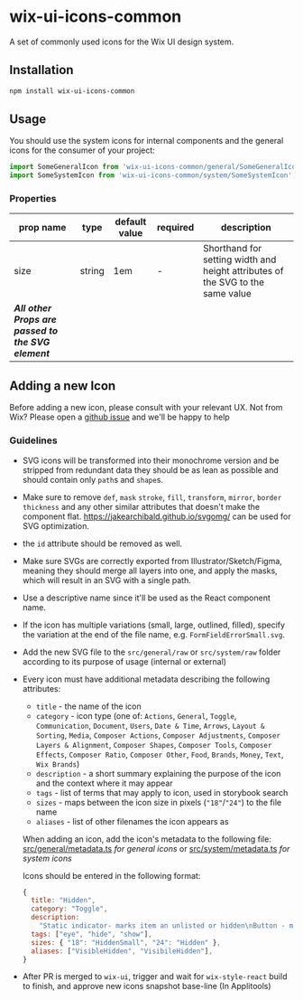 # wix-ui-icons-common
A set of commonly used icons for the Wix UI design system.

## Installation

```bash
npm install wix-ui-icons-common
```

## Usage

You should use the system icons for internal components and the general icons for the consumer of your project:
```jsx
import SomeGeneralIcon from 'wix-ui-icons-common/general/SomeGeneralIcon';
import SomeSystemIcon from 'wix-ui-icons-common/system/SomeSystemIcon';
```

### Properties

| prop name | type | default value | required | description |
|----------|----------|--------------|------------|-------------|
| size | string | 1em | - | Shorthand for setting width and height attributes of the SVG to the same value |
| ***All other Props are passed to the SVG element*** | | | | |

## Adding a new Icon

Before adding a new icon, please consult with your relevant UX. Not from Wix? Please open a [github issue](https://github.com/wix/wix-ui/issues/new) and we'll be happy to help

### Guidelines
* SVG icons will be transformed into their monochrome version and be stripped from redundant data they should be as lean as possible and should contain only `path`s and `shape`s.
* Make sure to remove `def`, `mask` `stroke`, `fill`, `transform`, `mirror`, `border thickness` and any other similar attributes that doesn't make the component flat. https://jakearchibald.github.io/svgomg/ can be used for SVG optimization.
* the `id` attribute should be removed as well.
* Make sure SVGs are correctly exported from Illustrator/Sketch/Figma, meaning they should merge all layers into one, and apply the masks, which will result in an SVG with a single path.
* Use a descriptive name since it'll be used as the React component name.
* If the icon has multiple variations (small, large, outlined, filled), specify the variation at the end of the file name, e.g. `FormFieldErrorSmall.svg`.
* Add the new SVG file to the `src/general/raw` or `src/system/raw` folder according to its purpose of usage (internal or external)

* Every icon must have additional metadata describing the following attributes:

	* `title` - the name of the icon
	* `category` - icon type (one of: `Actions`, `General`, `Toggle`, `Communication`, `Document`, `Users`, `Date & Time`, `Arrows`, `Layout & Sorting`, `Media`, `Composer Actions`, `Composer Adjustments`, `Composer Layers & Alignment`, `Composer Shapes`, `Composer Tools`, `Composer Effects`, `Composer Ratio`, `Composer Other`, `Food`, `Brands`, `Money`, `Text`, `Wix Brands`)
	* `description` - a short summary explaining the purpose of the icon and the context where it may appear
	* `tags` - list of terms that may apply to icon, used in storybook search
	* `sizes` - maps between the icon size in pixels (`"18"`/`"24"`) to the file name
	* `aliases` - list of other filenames the icon appears as

	When adding an icon, add the icon's metadata to the following file:
	[src/general/metadata.ts](https://github.com/wix/wix-ui/blob/master/packages/wix-ui-icons-common/src/general/metadata.ts) *for general icons*
	or [src/system/metadata.ts](https://github.com/wix/wix-ui/blob/master/packages/wix-ui-icons-common/src/system/metadata.ts) *for system icons*

	Icons should be entered in the following format:
	```javascript
	{
      title: "Hidden",
      category: "Toggle",
      description:
        "Static indicator- marks item an unlisted or hidden\nButton - makes item hidden or unlisted",
      tags: ["eye", "hide", "show"],
      sizes: { "18": "HiddenSmall", "24": "Hidden" },
      aliases: ["VisibleHidden", "VisibileHidden"],
	}
	```

* After PR is merged to `wix-ui`, trigger and wait for `wix-style-react` build to finish, and approve new icons snapshot base-line (In Applitools)
